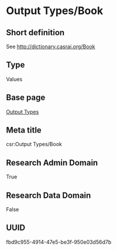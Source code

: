 # Output Types/Book
## Short definition
See http://dictionary.casrai.org/Book
## Type
Values
## Base page
[Output Types](../../Objects/Output%20Types.md)
## Meta title
csr:Output Types/Book
## Research Admin Domain
True
## Research Data Domain
False
## UUID
fbd9c955-4914-47e5-be3f-950e03d56d7b
